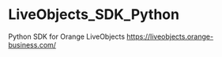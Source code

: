 # LiveObjects_SDK_Python
Python SDK for Orange LiveObjects https://liveobjects.orange-business.com/

